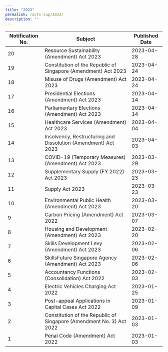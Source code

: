 ```yaml
---
title: "2023"
permalink: /acts-sup/2023/
description: ""
---
```

|Notification No.|Subject|Published Date|
|---|---|---|
|20|Resource Sustainability (Amendment) Act 2023|2023-04-28|
|19|Constitution of the Republic of Singapore (Amendment) Act 2023|2023-04-24|
|18|Misuse of Drugs (Amendment) Act 2023|2023-04-24|
|17|Presidential Elections (Amendment) Act 2023|2023-04-14|
|16|Parliamentary Elections (Amendment) Act 2023|2023-04-14|
|15|Healthcare Services (Amendment) Act 2023|2023-04-04|
|14|Insolvency, Restructuring and Dissolution (Amendment) Act 2023|2023-04-03|
|13|COVID-19 (Temporary Measures) (Amendment) Act 2023|2023-03-29|
|12|Supplementary Supply (FY 2022) Act 2023|2023-03-23|
|11|Supply Act 2023|2023-03-23|
|10|Environmental Public Health (Amendment) Act 2023|2023-03-20|
|9|Carbon Pricing (Amendment) Act 2022|2023-03-07|
|8|Housing and Development (Amendment) Act 2023|2023-02-20|
|7|Skills Development Levy (Amendment) Act 2023|2023-02-06|
|6|SkillsFuture Singapore Agency (Amendment) Act 2023|2023-02-06|
|5|Accountancy Functions (Consolidation) Act 2022|2023-02-03|
|4|Electric Vehicles Charging Act 2022|2023-01-25|
|3|Post-appeal Applications in Capital Cases Act 2022|2023-01-09|
|2|Constitution of the Republic of Singapore (Amendment No. 3) Act 2022|2023-01-03|
|1|Penal Code (Amendment) Act 2022|2023-01-03|